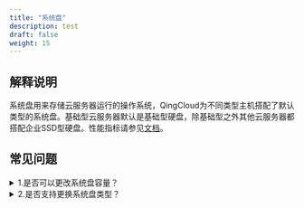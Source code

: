 ```yaml
---
title: "系统盘"
description: test
draft: false
weight: 15
---
```


## 解释说明

系统盘用来存储云服务器运行的操作系统，QingCloud为不同类型主机搭配了默认类型的系统盘。基础型云服务器默认是基础型硬盘，除基础型之外其他云服务器都搭配企业SSD型硬盘。性能指标请参见[文档](/storage/disk/intro/introduction/#产品类型)。

## 常见问题

<details>
<summary>1.是否可以更改系统盘容量？</summary>
只支持增加容量，即扩容。在更改云服务器配置处操作。
</details>

<details>
<summary>2.是否支持更换系统盘类型？</summary>
不同类型云服务器搭配默认类型系统盘，暂不支持更换类型。
</details>










